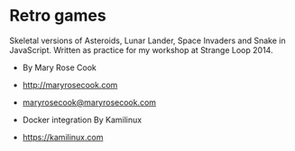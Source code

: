 # Retro games

Skeletal versions of Asteroids, Lunar Lander, Space Invaders and Snake in JavaScript.  Written as practice for my workshop at Strange Loop 2014.

* By Mary Rose Cook
* http://maryrosecook.com
* maryrosecook@maryrosecook.com

* Docker integration By Kamilinux
* https://kamilinux.com

